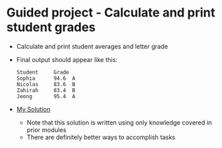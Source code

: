 # Guided project - Calculate and print student grades
- Calculate and print student averages and letter grade
- Final output should appear like this:
    ```
    Student     Grade
    Sophia      94.6  A
    Nicolas     83.6  B
    Zahirah     83.4  B
    Jeong       95.4  A
    ```

- [My Solution](./solutions/calculate_gpa/Program.cs)
  - Note that this solution is written using only knowledge covered in prior modules
  - There are definitely better ways to accomplish tasks
